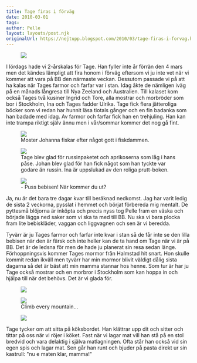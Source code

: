 ```yaml
---
title: Tage firas i förväg
date: 2010-03-01
tags: 	
author: Pelle
layout: layouts/post.njk
originalUrl: https://nejtupp.blogspot.com/2010/03/tage-firas-i-forvag.html
---
```



<figure>
	<img src="../../../img/2010/03/Tages+2-%C3%A5rskalas-_MG_0097.jpg">
</figure>

I lördags hade vi 2-årskalas för Tage. Han fyller inte år förrän den 4 mars men det kändes lämpligt att fira honom i förväg eftersom vi ju inte vet när vi kommer att vara på BB den närmaste veckan. Dessutom passade vi på att ha kalas när Tages farmor och farfar var i stan. Idag åkte de nämligen iväg på en månads långresa till Nya Zeeland och Australien. Till kalaset kom också Tages två kusiner Ingrid och Tore, alla mostrar och morbröder som bor i Stockholm, Ina och Tages fadder Ulrika. Tage fick flera jätteroliga böcker som vi redan har hunnit läsa tiotals gånger och en fin badanka som han badade med idag. Av farmor och farfar fick han en trehjuling. Han kan inte trampa riktigt själv ännu men i vår/sommar kommer det nog gå fint.

<figure>
	<img src="../../../img/2010/03/Tages+2-%C3%A5rskalas-_MG_0119.jpg">
	<figcaption>Moster Johanna fiskar efter något gott i fiskdammen.</figcaption>
</figure>

<figure>
	<img src="../../../img/2010/03/Tages+2-%C3%A5rskalas-_MG_0113.jpg">
	<figcaption>Tage blev glad för russinpaketet och aprikoserna som låg i hans påse. Johan blev glad för han fick något som han tyckte var godare än russin. Ina är uppslukad av den roliga prutt-boken.</figcaption>
</figure>

<figure>	
	<img src="../../../img/2010/03/Gravid-_MG_0083.jpg">
	<figcaption>- Puss bebisen! När kommer du ut?</figcaption>
</figure>

Ja, nu är det bara tre dagar kvar till beräknad nedkomst. Jag har varit ledig de sista 2 veckorna, pysslat i hemmet och börjat förbereda mig mentalt. De pyttesmå blöjorna är inköpta och precis nyss tog Pelle fram en väska och började lägga ned saker som vi ska ta med till BB. Nu ska vi bara plocka fram lite bebiskläder, vaggan och liggvagnen och sen är vi beredda.

Tyvärr är ju Tages farmor och farfar inte kvar i stan så de får inte se den lilla bebisen när den är färsk och inte heller kan de ta hand om Tage när vi är på BB. Det är de ledsna för men de hade ju planerat sin resa sedan länge. Förhoppningsvis kommer Tages mormor från Halmstad hit snart. Hon skulle kommit redan ikväll men tyvärr har min mormor blivit väldigt dålig sista dagarna så det är bäst att min mamma stannar hos henne. Som tur är har ju Tage också mostrar och en morbror i Stockholm som kan hoppa in och hjälpa till när det behövs. Det är vi glada för.

<figure>
	<img src="../../../img/2010/03/Gravid-_MG_0058.jpg">
</figure>

<figure>
	<img src="../../../img/2010/03/Gravid-_MG_0065.jpg">
	<figcaption>Climb every mountain...</figcaption>
</figure>

<figure>
	<img src="../../../img/2010/03/Tages+2-årskalas-_MG_0129.jpg">
</figure>

Tage tycker om att sitta på köksbordet. Han klättrar upp dit och sitter och tittar på oss när vi röjer i köket. Fast när vi lagar mat vill han stå på en stol bredvid och vara delaktig i själva matlagningen. Ofta står han också vid sin egen spis och lagar mat. Sen går han runt och bjuder på pasta direkt ur sin kastrull:  "nu e maten klar, mamma!"
